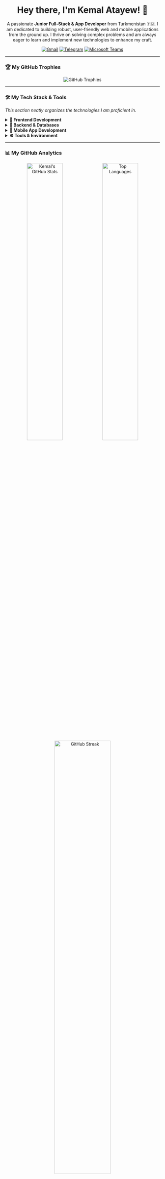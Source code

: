 <!-- 
---
Welcome to my GitHub profile!
I'm excited to share my journey as a developer.
Feel free to explore and connect with me.
---
-->

<!-- Animated Header -->
<div align="center">
  <h1>Hey there, I'm Kemal Atayew! 👋</h1>
</div>

<!-- Introduction -->
<div align="center">
  <p>A passionate <strong>Junior Full-Stack & App Developer</strong> from Turkmenistan 🇹🇲. I am dedicated to building robust, user-friendly web and mobile applications from the ground up. I thrive on solving complex problems and am always eager to learn and implement new technologies to enhance my craft.</p>
</div>

<!-- Social & Contact Links -->
<div align="center">
  <a href="mailto:kemalatayew913@gmail.com"><img src="https://img.shields.io/badge/Gmail-D14836?style=for-the-badge&logo=gmail&logoColor=white" alt="Gmail"/></a>
  <a href="https://t.me/kemal_studio" target="_blank"><img src="https://img.shields.io/badge/Telegram-2CA5E0?style=for-the-badge&logo=telegram&logoColor=white" alt="Telegram"/></a>
  <a href="https://teams.microsoft.com/l/chat/0/0?users=kemalatayew913@outlook.com" target="_blank"><img src="https://img.shields.io/badge/Microsoft%20Teams-6264A7?style=for-the-badge&logo=microsoft-teams&logoColor=white" alt="Microsoft Teams"/></a>
  <!-- Consider adding a LinkedIn profile for professional networking! -->
  <!-- <a href="[YOUR_LINKEDIN_URL]"><img src="https://img.shields.io/badge/LinkedIn-0077B5?style=for-the-badge&logo=linkedin&logoColor=white" alt="LinkedIn"/></a> -->
</div>

---

### 🏆 My GitHub Trophies

<p align="center">
  <img src="https://github-profile-trophy.vercel.app/?username=kemalstudio&theme=dracula&row=1&column=7&no-frame=true&no-bg=true" alt="GitHub Trophies"/>
</p>

---

### 🛠️ My Tech Stack & Tools

*This section neatly organizes the technologies I am proficient in.*

<details>
  <summary><strong>🔹 Frontend Development</strong></summary>
  <br/>
  <p align="left">
    <img src="https://img.shields.io/badge/HTML5-E34F26?style=for-the-badge&logo=html5&logoColor=white" alt="HTML5"/>
    <img src="https://img.shields.io/badge/CSS3-1572B6?style=for-the-badge&logo=css3&logoColor=white" alt="CSS3"/>
    <img src="https://img.shields.io/badge/Sass-CC6699?style=for-the-badge&logo=sass&logoColor=white" alt="Sass"/>
    <img src="https://img.shields.io/badge/JavaScript-F7DF1E?style=for-the-badge&logo=javascript&logoColor=black" alt="JavaScript"/>
    <img src="https://img.shields.io/badge/jQuery-0769AD?style=for-the-badge&logo=jquery&logoColor=white" alt="jQuery"/>
    <img src="https://img.shields.io/badge/Bootstrap-7952B3?style=for-the-badge&logo=bootstrap&logoColor=white" alt="Bootstrap"/>
    <img src="https://img.shields.io/badge/Chart.js-FF6384?style=for-the-badge&logo=chart.js&logoColor=white" alt="Chart.js"/>
    <img src="https://img.shields.io/badge/Alpine.js-8BC0D0?style=for-the-badge&logo=alpine.js&logoColor=black" alt="Alpine.js"/>
  </p>
</details>

<details>
  <summary><strong>🔸 Backend & Databases</strong></summary>
  <br/>
  <p align="left">
    <img src="https://img.shields.io/badge/PHP-777BB4?style=for-the-badge&logo=php&logoColor=white" alt="PHP"/>
    <img src="https://img.shields.io/badge/Laravel-FF2D20?style=for-the-badge&logo=laravel&logoColor=white" alt="Laravel"/>
    <img src="https://img.shields.io/badge/Blade-FF2D20?style=for-the-badge&logo=laravel&logoColor=white" alt="Blade"/>
    <img src="https://img.shields.io/badge/MySQL-4479A1?style=for-the-badge&logo=mysql&logoColor=white" alt="MySQL"/>
    <img src="https://img.shields.io/badge/PostgreSQL-4169E1?style=for-the-badge&logo=postgresql&logoColor=white" alt="PostgreSQL"/>
    <img src="https://img.shields.io/badge/Python-3776AB?style=for-the-badge&logo=python&logoColor=white" alt="Python"/>
  </p>
</details>

<details>
  <summary><strong>📱 Mobile App Development</strong></summary>
  <br/>
  <p align="left">
    <img src="https://img.shields.io/badge/Flutter-02569B?style=for-the-badge&logo=flutter&logoColor=white" alt="Flutter"/>
    <img src="https://img.shields.io/badge/Dart-0175C2?style=for-the-badge&logo=dart&logoColor=white" alt="Dart"/>
    <img src="https://img.shields.io/badge/Android%20Studio-3DDC84?style=for-the-badge&logo=android-studio&logoColor=white" alt="Android Studio"/>
  </p>
</details>

<details>
  <summary><strong>⚙️ Tools & Environment</strong></summary>
  <br/>
  <p align="left">
    <img src="https://img.shields.io/badge/GitHub-181717?style=for-the-badge&logo=github&logoColor=white" alt="GitHub"/>
    <img src="https://img.shields.io/badge/Figma-F24E1E?style=for-the-badge&logo=figma&logoColor=white" alt="Figma"/>
    <img src="https://img.shields.io/badge/XAMPP-FB7A24?style=for-the-badge&logo=xampp&logoColor=white" alt="XAMPP"/>
    <img src="https://img.shields.io/badge/phpMyAdmin-6C78AF?style=for-the-badge&logo=phpmyadmin&logoColor=white" alt="phpMyAdmin"/>
    <img src="https://img.shields.io/badge/Postman-FF6C37?style=for-the-badge&logo=postman&logoColor=white" alt="Postman"/>
    <img src="https://img.shields.io/badge/.env-ECD53F?style=for-the-badge&logo=dotenv&logoColor=black" alt=".env"/>
    <img src="https://img.shields.io/badge/JSON-000000?style=for-the-badge&logo=json&logoColor=white" alt="JSON"/>
    <img src="https://img.shields.io/badge/pgAdmin4-336791?style=for-the-badge&logo=postgresql&logoColor=white" alt="pgAdmin4"/>
  </p>
</details>

---

### 📊 My GitHub Analytics

<p align="center">
  <!-- GitHub Stats Card -->
  <img src="https://github-readme-stats.vercel.app/api?username=kemalstudio&show_icons=true&theme=dracula&hide_border=true&include_all_commits=true&count_private=true" alt="Kemal's GitHub Stats" width="48%"/>
  <!-- Top Languages Card -->
  <img src="https://github-readme-stats.vercel.app/api/top-langs/?username=kemalstudio&layout=compact&theme=dracula&hide_border=true&include_all_commits=true&count_private=true&langs_count=8" alt="Top Languages" width="48%"/>
  <br/>
  <!-- Streak Stats -->
  <img src="https://github-readme-streak-stats.herokuapp.com/?user=kemalstudio&theme=dracula&hide_border=true" alt="GitHub Streak" width="60%"/>
</p>

---

<!-- Footer -->
<div align="center">
  <p>Thanks for stopping by!</p>
</div>
